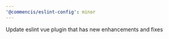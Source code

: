 ```yaml
---
'@commencis/eslint-config': minor
---
```


Update eslint vue plugin that has new enhancements and fixes
